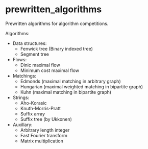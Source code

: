 # prewritten_algorithms
Prewritten algorithms for algorithm competitions.

Algorithms:

- Data structures:
  - Fenwick tree (Binary indexed tree)
  - Segment tree
- Flows:
  - Dinic maximal flow
  - Minimum cost maximal flow
- Matchings:
  - Edmonds (maximal matching in arbitrary graph)
  - Hungarian (maximal weighted matching in bipartite graph)
  - Kuhn (maximal matching in bipartite graph)
- Strings:
  - Aho-Korasic
  - Knuth-Morris-Pratt
  - Suffix array
  - Suffix tree (by Ukkonen)
- Auxillary:
  - Arbitrary length integer
  - Fast Fourier transform
  - Matrix multiplication

